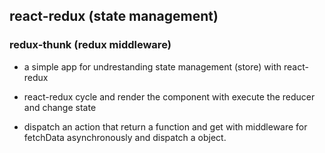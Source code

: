 ## react-redux (state management)

### redux-thunk (redux middleware)

- a simple app for undrestanding state management (store) with react-redux

- react-redux cycle and render the component with execute the reducer and change state

- dispatch an action that return a function and get with middleware for fetchData asynchronously and dispatch a object.

